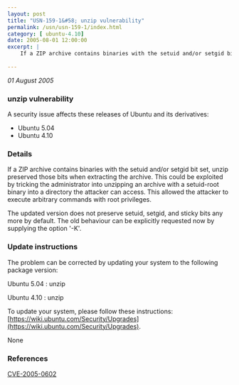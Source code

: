 ```yaml
---
layout: post
title: "USN-159-1&#58; unzip vulnerability"
permalink: /usn/usn-159-1/index.html
category: [ ubuntu-4.10]
date: 2005-08-01 12:00:00
excerpt: |
    If a ZIP archive contains binaries with the setuid and/or setgid bit set, unzip preserved those bits when extracting the archive. This could be exploited by tricking the administrator into unzipping an archive with a setuid-root binary into a directory the attacker can access.  This allowed the attacker to execute arbitrary commands with root privileges.
    
--- 
```

 
 

*01 August 2005*

### unzip vulnerability

A security issue affects these releases of Ubuntu and its derivatives:

* Ubuntu 5.04
* Ubuntu 4.10

### Details

If a ZIP archive contains binaries with the setuid and/or setgid bit set, unzip preserved those bits when extracting the archive. This could be exploited by tricking the administrator into unzipping an archive with a setuid-root binary into a directory the attacker can access. This allowed the attacker to execute arbitrary commands with root privileges.

The updated version does not preserve setuid, setgid, and sticky bits any more by default. The old behaviour can be explicitly requested now by supplying the option &#39;-K&#39;.

### Update instructions

The problem can be corrected by updating your system to the following package version:

Ubuntu 5.04
 : unzip 

Ubuntu 4.10
 : unzip 

To update your system, please follow these instructions: [https://wiki.ubuntu.com/Security/Upgrades](https://wiki.ubuntu.com/Security/Upgrades).

None

### References

 
 [CVE-2005-0602](http://people.ubuntu.com/~ubuntu-security/cve/CVE-2005-0602)
 

